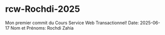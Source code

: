 # rcw-Rochdi-2025

Mon premier commit du Cours Service Web Transactionnel!
Date: 2025-06-17
Nom et Prénoms: Rochdi Zahia
